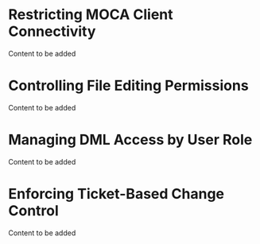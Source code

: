 # Restricting MOCA Client Connectivity
Content to be added



# Controlling File Editing Permissions
Content to be added


# Managing DML Access by User Role
Content to be added


# Enforcing Ticket-Based Change Control
Content to be added